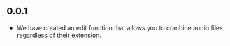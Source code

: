 ## 0.0.1

- We have created an edit function that allows you to combine audio files regardless of their extension.
